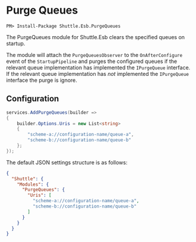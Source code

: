 # Purge Queues

```
PM> Install-Package Shuttle.Esb.PurgeQueues
```

The PurgeQueues module for Shuttle.Esb clears the specified queues on startup.

The module will attach the `PurgeQueuesObserver` to the `OnAfterConfigure` event of the `StartupPipeline` and purges the configured queues if the relevant queue implementation has implemented the `IPurgeQueue` interface.  If the relevant queue implementation has *not* implemented the `IPurgeQueue` interface the purge is ignore.

## Configuration

```c#
services.AddPurgeQueues(builder => 
{
	builder.Options.Uris = new List<string>
	{
		"scheme-a://configuration-name/queue-a",
		"scheme-b://configuration-name/queue-b"
	};
});
```

The default JSON settings structure is as follows:

```json
{
  "Shuttle": {
    "Modules": {
      "PurgeQueues": {
        "Uris": [
          "scheme-a://configuration-name/queue-a",
          "scheme-b://configuration-name/queue-b"
		]
	  }
	}
  }
}
```
